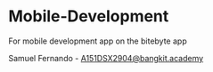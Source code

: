 # Mobile-Development
For mobile development app on the bitebyte app

Samuel Fernando - A151DSX2904@bangkit.academy
